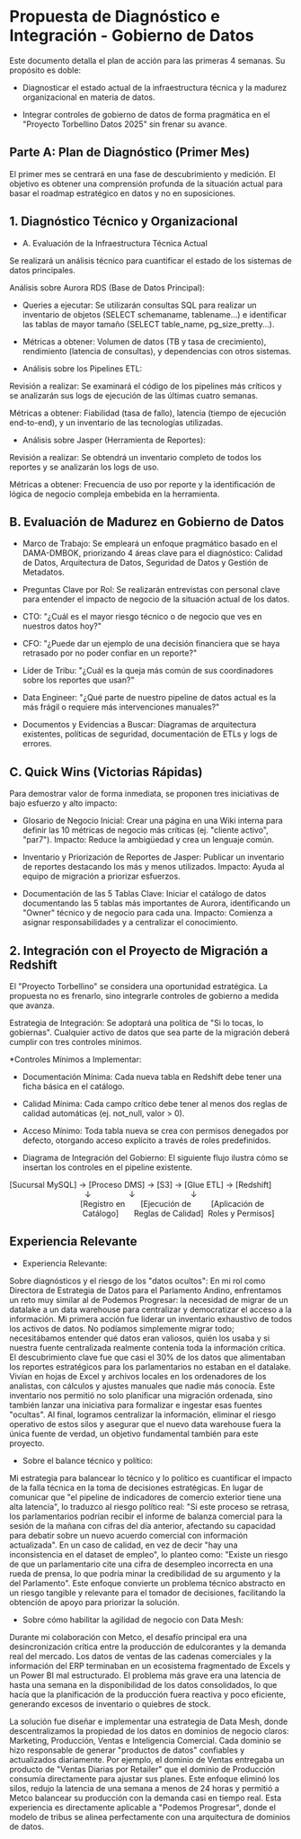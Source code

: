 # Propuesta de Diagnóstico e Integración - Gobierno de Datos

Este documento detalla el plan de acción para las primeras 4 semanas. Su propósito es doble:

* Diagnosticar el estado actual de la infraestructura técnica y la madurez organizacional en materia de datos.

* Integrar controles de gobierno de datos de forma pragmática en el "Proyecto Torbellino Datos 2025" sin frenar su avance.

## Parte A: Plan de Diagnóstico (Primer Mes)

El primer mes se centrará en una fase de descubrimiento y medición. El objetivo es obtener una comprensión profunda de la situación actual para basar el roadmap estratégico en datos y no en suposiciones.

## 1. Diagnóstico Técnico y Organizacional

* A. Evaluación de la Infraestructura Técnica Actual

Se realizará un análisis técnico para cuantificar el estado de los sistemas de datos principales.

Análisis sobre Aurora RDS (Base de Datos Principal):

* Queries a ejecutar: Se utilizarán consultas SQL para realizar un inventario de objetos (SELECT schemaname, tablename...) e identificar las tablas de mayor tamaño (SELECT table_name, pg_size_pretty...).

* Métricas a obtener: Volumen de datos (TB y tasa de crecimiento), rendimiento (latencia de consultas), y dependencias con otros sistemas.

* Análisis sobre los Pipelines ETL:

Revisión a realizar: Se examinará el código de los pipelines más críticos y se analizarán sus logs de ejecución de las últimas cuatro semanas.

Métricas a obtener: Fiabilidad (tasa de fallo), latencia (tiempo de ejecución end-to-end), y un inventario de las tecnologías utilizadas.

* Análisis sobre Jasper (Herramienta de Reportes):

Revisión a realizar: Se obtendrá un inventario completo de todos los reportes y se analizarán los logs de uso.

Métricas a obtener: Frecuencia de uso por reporte y la identificación de lógica de negocio compleja embebida en la herramienta.

## B. Evaluación de Madurez en Gobierno de Datos

* Marco de Trabajo: Se empleará un enfoque pragmático basado en el DAMA-DMBOK, priorizando 4 áreas clave para el diagnóstico: Calidad de Datos, Arquitectura de Datos, Seguridad de Datos y Gestión de Metadatos.

* Preguntas Clave por Rol: Se realizarán entrevistas con personal clave para entender el impacto de negocio de la situación actual de los datos.

* CTO: "¿Cuál es el mayor riesgo técnico o de negocio que ves en nuestros datos hoy?"

* CFO: "¿Puede dar un ejemplo de una decisión financiera que se haya retrasado por no poder confiar en un reporte?"

* Líder de Tribu: "¿Cuál es la queja más común de sus coordinadores sobre los reportes que usan?"

* Data Engineer: "¿Qué parte de nuestro pipeline de datos actual es la más frágil o requiere más intervenciones manuales?"

* Documentos y Evidencias a Buscar: Diagramas de arquitectura existentes, políticas de seguridad, documentación de ETLs y logs de errores.

## C. Quick Wins (Victorias Rápidas)

Para demostrar valor de forma inmediata, se proponen tres iniciativas de bajo esfuerzo y alto impacto:

* Glosario de Negocio Inicial: Crear una página en una Wiki interna para definir las 10 métricas de negocio más críticas (ej. "cliente activo", "par7"). Impacto: Reduce la ambigüedad y crea un lenguaje común.

* Inventario y Priorización de Reportes de Jasper: Publicar un inventario de reportes destacando los más y menos utilizados. Impacto: Ayuda al equipo de migración a priorizar esfuerzos.

* Documentación de las 5 Tablas Clave: Iniciar el catálogo de datos documentando las 5 tablas más importantes de Aurora, identificando un "Owner" técnico y de negocio para cada una. Impacto: Comienza a asignar responsabilidades y a centralizar el conocimiento.

## 2. Integración con el Proyecto de Migración a Redshift

El "Proyecto Torbellino" se considera una oportunidad estratégica. La propuesta no es frenarlo, sino integrarle controles de gobierno a medida que avanza.

Estrategia de Integración: Se adoptará una política de "Si lo tocas, lo gobiernas". Cualquier activo de datos que sea parte de la migración deberá cumplir con tres controles mínimos.

*Controles Mínimos a Implementar:

* Documentación Mínima: Cada nueva tabla en Redshift debe tener una ficha básica en el catálogo.

* Calidad Mínima: Cada campo crítico debe tener al menos dos reglas de calidad automáticas (ej. not_null, valor > 0).

* Acceso Mínimo: Toda tabla nueva se crea con permisos denegados por defecto, otorgando acceso explícito a través de roles predefinidos.

* Diagrama de Integración del Gobierno: El siguiente flujo ilustra cómo se insertan los controles en el pipeline existente.

[Sucursal MySQL] → [Proceso DMS] → [S3] → [Glue ETL] → [Redshift]
                                  ↓                 ↓                         ↓
                                [Registro en       [Ejecución de         [Aplicación de
                                 Catálogo]       Reglas de Calidad]  Roles y Permisos]

## Experiencia Relevante

* Experiencia Relevante:

Sobre diagnósticos y el riesgo de los "datos ocultos": En mi rol como Directora de Estrategia de Datos para el Parlamento Andino, enfrentamos un reto muy similar al de Podemos Progresar: la necesidad de migrar de un datalake a un data warehouse para centralizar y democratizar el acceso a la información. Mi primera acción fue liderar un inventario exhaustivo de todos los activos de datos. No podíamos simplemente migrar todo; necesitábamos entender qué datos eran valiosos, quién los usaba y si nuestra fuente centralizada realmente contenía toda la información crítica. El descubrimiento clave fue que casi el 30% de los datos que alimentaban los reportes estratégicos para los parlamentarios no estaban en el datalake. Vivían en hojas de Excel y archivos locales en los ordenadores de los analistas, con cálculos y ajustes manuales que nadie más conocía. Este inventario nos permitió no solo planificar una migración ordenada, sino también lanzar una iniciativa para formalizar e ingestar esas fuentes "ocultas". Al final, logramos centralizar la información, eliminar el riesgo operativo de estos silos y asegurar que el nuevo data warehouse fuera la única fuente de verdad, un objetivo fundamental también para este proyecto.

* Sobre el balance técnico y político: 

Mi estrategia para balancear lo técnico y lo político es cuantificar el impacto de la falla técnica en la toma de decisiones estratégicas. En lugar de comunicar que "el pipeline de indicadores de comercio exterior tiene una alta latencia", lo traduzco al riesgo político real: "Si este proceso se retrasa, los parlamentarios podrían recibir el informe de balanza comercial para la sesión de la mañana con cifras del día anterior, afectando su capacidad para debatir sobre un nuevo acuerdo comercial con información actualizada". En un caso de calidad, en vez de decir "hay una inconsistencia en el dataset de empleo", lo planteo como: "Existe un riesgo de que un parlamentario cite una cifra de desempleo incorrecta en una rueda de prensa, lo que podría minar la credibilidad de su argumento y la del Parlamento". Este enfoque convierte un problema técnico abstracto en un riesgo tangible y relevante para el tomador de decisiones, facilitando la obtención de apoyo para priorizar la solución.

* Sobre cómo habilitar la agilidad de negocio con Data Mesh: 

Durante mi colaboración con Metco, el desafío principal era una desincronización crítica entre la producción de edulcorantes y la demanda real del mercado. Los datos de ventas de las cadenas comerciales y la información del ERP terminaban en un ecosistema fragmentado de Excels y un Power BI mal estructurado. El problema más grave era una latencia de hasta una semana en la disponibilidad de los datos consolidados, lo que hacía que la planificación de la producción fuera reactiva y poco eficiente, generando excesos de inventario o quiebres de stock. 

La solución fue diseñar e implementar una estrategia de Data Mesh, donde descentralizamos la propiedad de los datos en dominios de negocio claros: Marketing, Producción, Ventas e Inteligencia Comercial. Cada dominio se hizo responsable de generar "productos de datos" confiables y actualizados diariamente. Por ejemplo, el dominio de Ventas entregaba un producto de "Ventas Diarias por Retailer" que el dominio de Producción consumía directamente para ajustar sus planes. Este enfoque eliminó los silos, redujo la latencia de una semana a menos de 24 horas y permitió a Metco balancear su producción con la demanda casi en tiempo real. Esta experiencia es directamente aplicable a "Podemos Progresar", donde el modelo de tribus se alinea perfectamente con una arquitectura de dominios de datos.








